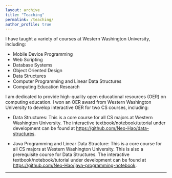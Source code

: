 ```yaml
---
layout: archive
title: "Teaching"
permalink: /teaching/
author_profile: true
---
```


I have taught a variety of courses at Western Washington University, including:

* Mobile Device Programming
* Web Scripting
* Database Systems
* Object Oriented Design
* Data Structures
* Computer Programming and Linear Data Structures
* Computing Education Research

I am dedicated to provide high-quality open educational resources (OER) on computing education. I won an OER award from Western Washington University to develop interactive OER for two CS courses, including:

* Data Structures: This is a core course for all CS majors at Western Washington University. The interactive textbook/notebook/tutorial under development can be found at <https://github.com/Neo-Hao/data-structures>.

* Java Programming and Linear Data Structure: This is a core course for all CS majors at Western Washington University. This is also a prerequisite course for Data Structures. The interactive textbook/notebook/tutorial under development can be found at <https://github.com/Neo-Hao/java-programming-notebook>.

---